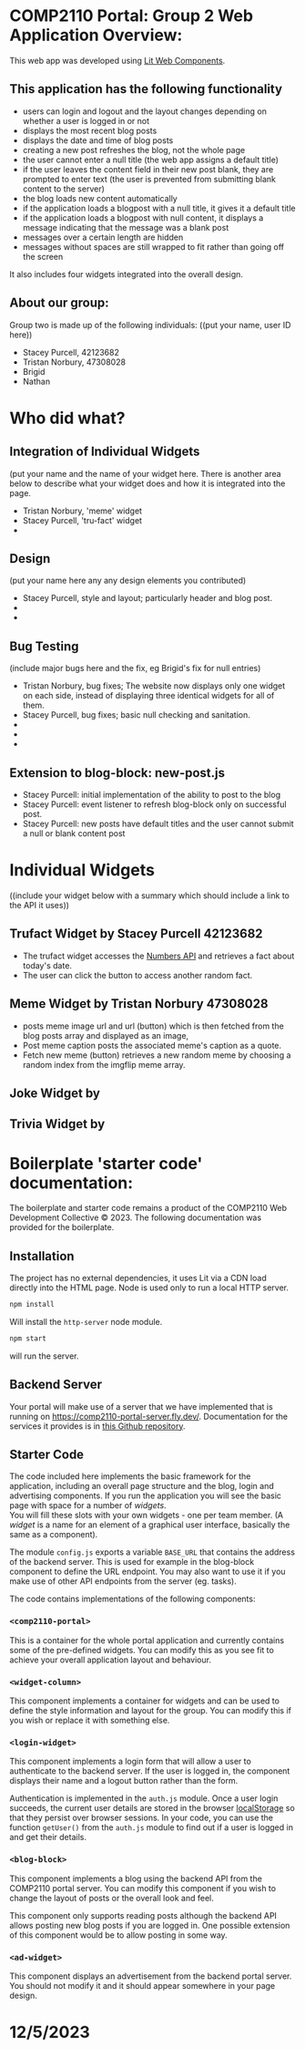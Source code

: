 # COMP2110 Portal: Group 2 Web Application Overview:
This web app was developed using [Lit Web Components](https://lit.dev/). 
## This application has the following functionality
* users can login and logout and the layout changes depending on whether a user is logged in or not
* displays the most recent blog posts
* displays the date and time of blog posts
* creating a new post refreshes the blog, not the whole page
* the user cannot enter a null title (the web app assigns a default title)
* if the user leaves the content field in their new post blank, they are prompted to enter text
    (the user is prevented from submitting blank content to the server)
* the blog loads new content automatically
* if the application loads a blogpost with a null title, it gives it a default title
* if the application loads a blogpost with null content, it displays a message indicating that the message was a blank post
* messages over a certain length are hidden
* messages without spaces are still wrapped to fit rather than going off the screen

It also includes four widgets integrated into the overall design. 
## About our group: 
Group two is made up of the following individuals: 
((put your name, user ID here))
* Stacey Purcell, 42123682 
* Tristan Norbury, 47308028
* Brigid
* Nathan

# Who did what?
## Integration of Individual Widgets 
(put your name and the name of your widget here. There is another area below to describe what your widget does and how it is integrated into the page.
* Tristan Norbury, 'meme' widget
* Stacey Purcell, 'tru-fact' widget
* 


## Design 
(put your name here any any design elements you contributed)
* Stacey Purcell, style and layout; particularly header and blog post.
* 
* 

## Bug Testing
(include major bugs here and the fix, eg Brigid's fix for null entries)
* Tristan Norbury, bug fixes; The website now displays only one widget on each side, instead of displaying three identical widgets for all of them.
* Stacey Purcell, bug fixes; basic null checking and sanitation. 
* 
* 
* 

## Extension to blog-block: new-post.js
* Stacey Purcell: initial implementation of the ability to post to the blog
* Stacey Purcell: event listener to refresh blog-block only on successful post.  
* Stacey Purcell: new posts have default titles and the user cannot submit a null or blank content post

# Individual Widgets
((include your widget below with a summary which should include a link to the API it uses))
## Trufact Widget by Stacey Purcell 42123682
- The trufact widget accesses the [Numbers API](http://numbersapi.com/#42) and retrieves a fact about today's date. 
- The user can click the button to access another random fact. 

## Meme Widget by Tristan Norbury 47308028
- posts meme image url and url (button) which is then fetched from the blog posts array and displayed as an image, 
- Post meme caption posts the associated meme's caption as a quote. 
- Fetch new meme (button) retrieves a new random meme by choosing a random index from the imgflip meme array.

## Joke Widget by

## Trivia Widget by

# Boilerplate 'starter code' documentation: 
The boilerplate and starter code remains a product of the COMP2110 Web Development Collective © 2023. The following documentation was provided for the boilerplate.
## Installation

The project has no external dependencies, it uses Lit via a CDN load directly into
the HTML page.   Node is used only to run a local HTTP server.

```bash
npm install
```

Will install the `http-server` node module.

```bash
npm start
```

will run the server.

## Backend Server

Your portal will make use of a server that we have implemented that is running on <https://comp2110-portal-server.fly.dev/>.   Documentation for the services it provides
is in [this Github repository](https://github.com/COMP2110-2023/comp2110-portal-server/).

## Starter Code

The code included here implements the basic framework for the application, including
an overall page structure and the blog, login and advertising components.  If you run
the application you will see the basic page with space for a number of _widgets_.  
You will fill these slots with your own widgets - one per team member. (A _widget_
is a name for an element of a graphical user interface, basically the same as a
component).

The module `config.js` exports a variable `BASE_URL` that contains the address
of the backend server. This is used for example in the blog-block component
to define the URL endpoint.  You may also want to use it if you make use of
other API endpoints from the server (eg. tasks).

The code contains implementations of the following components:

### `<comp2110-portal>`

This is a container for the whole portal application and currently contains 
some of the pre-defined widgets.  You can modify this as you see fit to achieve
your overall application layout and behaviour.

### `<widget-column>`

This component implements a container for widgets and can be used to define
the style information and layout for the group.  You can modify this if you
wish or replace it with something else.

### `<login-widget>`

This component implements a login form that will allow a user to authenticate to the
backend server.   If the user is logged in, the component displays their name and
a logout button rather than the form.  

Authentication is implemented in the `auth.js` module.  Once a user login succeeds,
the current user details are stored in the browser [localStorage](https://developer.mozilla.org/en-US/docs/Web/API/Web_Storage_API/Using_the_Web_Storage_API) so that
they persist over browser sessions.  In your code, you can use the function
`getUser()` from the `auth.js` module to find out if a user is logged in and get
their details.  

### `<blog-block>`

This component implements a blog using the backend API from the COMP2110 portal server.
You can modify this component if you wish to change the layout of posts or the overall look and feel.  

This component only supports reading posts although the backend API allows posting new blog
posts if you are logged in.  One possible extension of this component would be to allow
posting in some way.

### `<ad-widget>`

This component displays an advertisement from the backend portal server. You should not
modify it and it should appear somewhere in your page design.
# 12/5/2023
